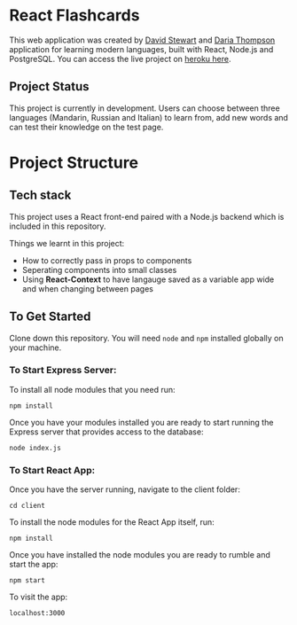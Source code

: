 # React Flashcards
This web application was created by [David Stewart](https://github.com/DavidStewartLDN) and [Daria Thompson](https://github.com/dariathompson) application for learning modern languages, built with React, Node.js and PostgreSQL. You can access the live project on [heroku here](https://language-learning-flashcards.herokuapp.com/). 

## Project Status
This project is currently in development. Users can choose between three languages (Mandarin, Russian and Italian) to learn from, add new words and can test their knowledge on the test page.

# Project Structure
## Tech stack

This project uses a React front-end paired with a Node.js backend which is included in this repository. 

Things we learnt in this project:
- How to correctly pass in props to components
- Seperating components into small classes
- Using **React-Context** to have langauge saved as a variable app wide and when changing between pages

## To Get Started

Clone down this repository. You will need `node` and `npm` installed globally on your machine.  

### To Start Express Server:

To install all node modules that you need run:

`npm install`   

Once you have your modules installed you are ready to start running the Express server that provides access to the database:

`node index.js` 

### To Start React App:

Once you have the server running, navigate to the client folder:

`cd client`

To install the node modules for the React App itself, run:

`npm install`

Once you have installed the node modules you are ready to rumble and start the app:

`npm start`

To visit the app:

`localhost:3000`

